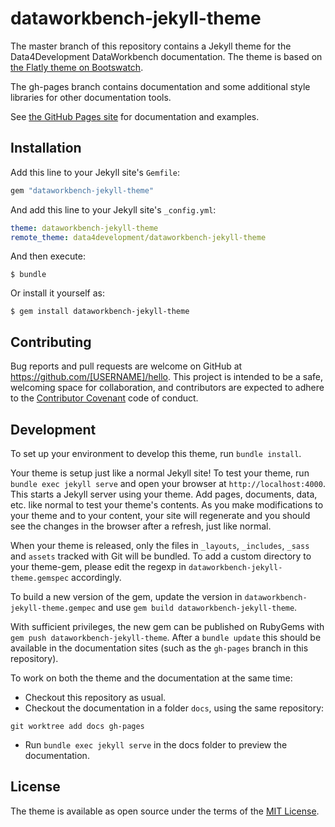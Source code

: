 # dataworkbench-jekyll-theme

The master branch of this repository contains a Jekyll theme for the Data4Development DataWorkbench documentation.
The theme is based on [the Flatly theme on Bootswatch](https://bootswatch.com/flatly/).

The gh-pages branch contains documentation and some additional style libraries for other documentation tools.

See [the GitHub Pages site](https://data4development.github.io/dataworkbench-jekyll-theme) for documentation and examples.

## Installation

Add this line to your Jekyll site's `Gemfile`:

```ruby
gem "dataworkbench-jekyll-theme"
```

And add this line to your Jekyll site's `_config.yml`:

```yaml
theme: dataworkbench-jekyll-theme
remote_theme: data4development/dataworkbench-jekyll-theme
```

And then execute:

    $ bundle

Or install it yourself as:

    $ gem install dataworkbench-jekyll-theme

## Contributing

Bug reports and pull requests are welcome on GitHub at https://github.com/[USERNAME]/hello. This project is intended to be a safe, welcoming space for collaboration, and contributors are expected to adhere to the [Contributor Covenant](http://contributor-covenant.org) code of conduct.

## Development

To set up your environment to develop this theme, run `bundle install`.

Your theme is setup just like a normal Jekyll site! To test your theme, run `bundle exec jekyll serve` and open your browser at `http://localhost:4000`. This starts a Jekyll server using your theme. Add pages, documents, data, etc. like normal to test your theme's contents. As you make modifications to your theme and to your content, your site will regenerate and you should see the changes in the browser after a refresh, just like normal.

When your theme is released, only the files in `_layouts`, `_includes`, `_sass` and `assets` tracked with Git will be bundled.
To add a custom directory to your theme-gem, please edit the regexp in `dataworkbench-jekyll-theme.gemspec` accordingly.

To build a new version of the gem, update the version in `dataworkbench-jekyll-theme.gempec` and use `gem build dataworkbench-jekyll-theme`.

With sufficient privileges, the new gem can be published on RubyGems with `gem push dataworkbench-jekyll-theme`. After a `bundle update` this should be available in the documentation sites (such as the `gh-pages` branch in this repository).

To work on both the theme and the documentation at the same time:

 - Checkout this repository as usual.
 - Checkout the documentation in a folder `docs`, using the same repository:

`git worktree add docs gh-pages`

* Run `bundle exec jekyll serve` in the docs folder to preview the documentation.

## License

The theme is available as open source under the terms of the [MIT License](https://opensource.org/licenses/MIT).
